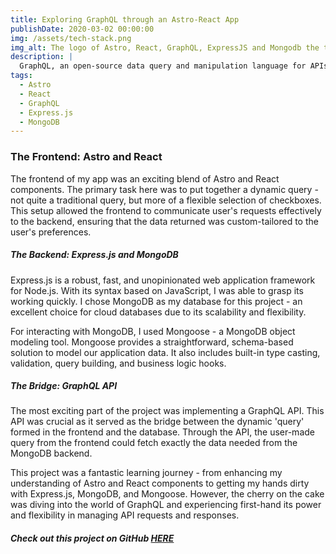 ```yaml
---
title: Exploring GraphQL through an Astro-React App
publishDate: 2020-03-02 00:00:00
img: /assets/tech-stack.png
img_alt: The logo of Astro, React, GraphQL, ExpressJS and Mongodb the technologies I used for this project.
description: |
  GraphQL, an open-source data query and manipulation language for APIs, has always intrigued me with its numerous features. The possibilities seemed endless, and I was eager to dive into it. To get a hands-on experience, I decided to build a simple app using Astro with some React components, complemented with an Express.js backend and a cloud MongoDB database.
tags:
  - Astro
  - React
  - GraphQL
  - Express.js
  - MongoDB
---
```


### The Frontend: Astro and React

The frontend of my app was an exciting blend of Astro and React components. The primary task here was to put together a dynamic query - not quite a traditional query, but more of a flexible selection of checkboxes. This setup allowed the frontend to communicate user's requests effectively to the backend, ensuring that the data returned was custom-tailored to the user's preferences.

##### The Backend: Express.js and MongoDB

Express.js is a robust, fast, and unopinionated web application framework for Node.js. With its syntax based on JavaScript, I was able to grasp its working quickly. I chose MongoDB as my database for this project - an excellent choice for cloud databases due to its scalability and flexibility.

For interacting with MongoDB, I used Mongoose - a MongoDB object modeling tool. Mongoose provides a straightforward, schema-based solution to model our application data. It also includes built-in type casting, validation, query building, and business logic hooks.

##### The Bridge: GraphQL API

The most exciting part of the project was implementing a GraphQL API. This API was crucial as it served as the bridge between the dynamic 'query' formed in the frontend and the database. Through the API, the user-made query from the frontend could fetch exactly the data needed from the MongoDB backend.

This project was a fantastic learning journey - from enhancing my understanding of Astro and React components to getting my hands dirty with Express.js, MongoDB, and Mongoose. However, the cherry on the cake was diving into the world of GraphQL and experiencing first-hand its power and flexibility in managing API requests and responses.

##### Check out this project on GitHub <a href="https://github.com/kiralyzoltan98/expressjs_graphql_mongodb_backend">HERE</a>
